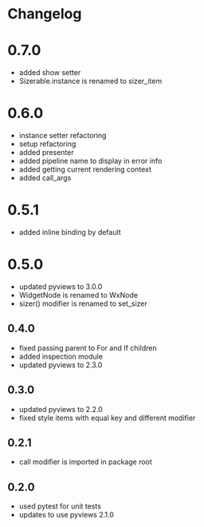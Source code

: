 # Changelog

# 0.7.0

  - added show setter
  - Sizerable.instance is renamed to sizer_item

# 0.6.0

  - instance setter refactoring
  - setup refactoring
  - added presenter
  - added pipeline name to display in error info
  - added getting current rendering context
  - added call_args

# 0.5.1

  - added inline binding by default

# 0.5.0

  - updated pyviews to 3.0.0
  - WidgetNode is renamed to WxNode
  - sizer() modifier is renamed to set_sizer

## 0.4.0

  - fixed passing parent to For and If children
  - added inspection module
  - updated pyviews to 2.3.0

## 0.3.0

  - updated pyviews to 2.2.0
  - fixed style items with equal key and different modifier 

## 0.2.1

  - call modifier is imported in package root

## 0.2.0

  -  used pytest for unit tests
  -  updates to use pyviews 2.1.0
